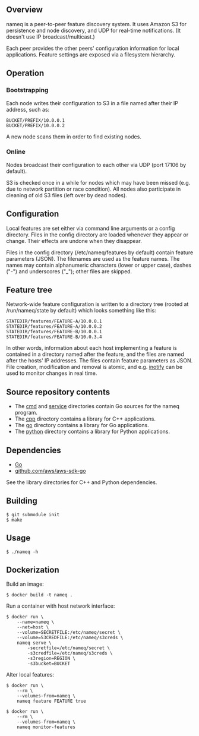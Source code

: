 ## Overview

nameq is a peer-to-peer feature discovery system.  It uses Amazon S3 for
persistence and node discovery, and UDP for real-time notifications.  (It
doesn't use IP broadcast/multicast.)

Each peer provides the other peers' configuration information for local
applications.  Feature settings are exposed via a filesystem hierarchy.


## Operation

### Bootstrapping

Each node writes their configuration to S3 in a file named after their IP
address, such as:

	BUCKET/PREFIX/10.0.0.1
	BUCKET/PREFIX/10.0.0.2

A new node scans them in order to find existing nodes.

### Online

Nodes broadcast their configuration to each other via UDP (port 17106 by
default).

S3 is checked once in a while for nodes which may have been missed (e.g. due to
network partition or race condition).  All nodes also participate in cleaning
of old S3 files (left over by dead nodes).


## Configuration

Local features are set either via command line arguments or a config directory.
Files in the config directory are loaded whenever they appear or change.  Their
effects are undone when they disappear.

Files in the config directory (/etc/nameq/features by default) contain feature
parameters (JSON).  The filenames are used as the feature names.  The names may
contain alphanumeric characters (lower or upper case), dashes ("-") and
underscores ("_"); other files are skipped.


## Feature tree

Network-wide feature configuration is written to a directory tree (rooted at
/run/nameq/state by default) which looks something like this:

	STATEDIR/features/FEATURE-A/10.0.0.1
	STATEDIR/features/FEATURE-A/10.0.0.2
	STATEDIR/features/FEATURE-B/10.0.0.1
	STATEDIR/features/FEATURE-B/10.0.3.4

In other words, information about each host implementing a feature is contained
in a directory named after the feature, and the files are named after the
hosts' IP addresses.  The files contain feature parameters as JSON.  File
creation, modification and removal is atomic, and e.g.
[inotify](https://en.wikipedia.org/wiki/Inotify) can be used to monitor changes
in real time.


## Source repository contents

- The [cmd](cmd) and [service](service) directories contain Go sources for the
  nameq program.
- The [cpp](cpp) directory contains a library for C++ applications.
- The [go](go) directory contains a library for Go applications.
- The [python](python) directory contains a library for Python applications.


## Dependencies

- [Go](https://golang.org)
- [github.com/aws/aws-sdk-go](https://github.com/aws/aws-sdk-go)

See the library directories for C++ and Python dependencies.


## Building

	$ git submodule init
	$ make


## Usage

	$ ./nameq -h


## Dockerization

Build an image:

	$ docker build -t nameq .

Run a container with host network interface:

	$ docker run \
		--name=nameq \
		--net=host \
		--volume=SECRETFILE:/etc/nameq/secret \
		--volume=S3CREDFILE:/etc/nameq/s3creds \
		nameq serve \
			-secretfile=/etc/nameq/secret \
			-s3credfile=/etc/nameq/s3creds \
			-s3region=REGION \
			-s3bucket=BUCKET

Alter local features:

	$ docker run \
		--rm \
		--volumes-from=nameq \
		nameq feature FEATURE true

	$ docker run \
		--rm \
		--volumes-from=nameq \
		nameq monitor-features

